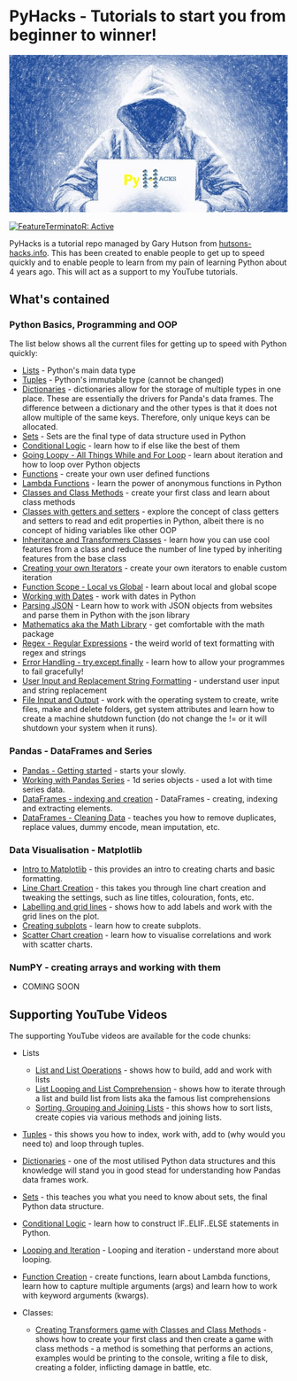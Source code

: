 # PyHacks - Tutorials to start you from beginner to winner!

<img src ="man/figures/PyHacks.jpg"> <!-- width="300" height="150">-->
 <!-- badges: start -->
  [![FeatureTerminatoR: Active](https://www.repostatus.org/badges/latest/active.svg)](https://www.repostatus.org/#active)
<!-- badges: end -->

PyHacks is a tutorial repo managed by Gary Hutson from <a href="https://hutsons-hacks.info/">hutsons-hacks.info</a>. This has been created to enable people to get up to speed quickly and to enable people to learn from my pain of learning Python about 4 years ago. This will act as a support to my YouTube tutorials. 

## What's contained

### Python Basics, Programming and OOP
The list below shows all the current files for getting up to speed with Python quickly:

- [Lists](https://github.com/StatsGary/PyHacks-Tutorials/blob/main/01_Lists.py) - Python's main data type 
- [Tuples](https://github.com/StatsGary/PyHacks-Tutorials/blob/main/02_Tuples.py) - Python's immutable type (cannot be changed)
- [Dictionaries](https://github.com/StatsGary/PyHacks-Tutorials/blob/main/03_Dictionaries.py) - dictionaries allow for the storage of multiple types in one place. These are essentially the drivers for Panda's data frames. The difference between a dictionary and the other types is that it does not allow multiple of the same keys. Therefore, only unique keys can be allocated.
- [Sets](https://github.com/StatsGary/PyHacks-Tutorials/blob/main/04_Sets.py) - Sets are the final type of data structure used in Python
- [Conditional Logic](https://github.com/StatsGary/PyHacks-Tutorials/blob/main/05_ConditionalLogic.py) - learn how to if else like the best of them
- [Going Loopy - All Things While and For Loop](https://github.com/StatsGary/PyHacks-Tutorials/blob/main/06_Looping.py) - learn about iteration and how to loop over Python objects
- [Functions](https://github.com/StatsGary/PyHacks-Tutorials/blob/main/07_Functions.py) - create your own user defined functions
- [Lambda Functions](https://github.com/StatsGary/PyHacks-Tutorials/blob/main/08_Lambda_Anon_Funcs.py) - learn the power of anonymous functions in Python
- [Classes and Class Methods](https://github.com/StatsGary/PyHacks-Tutorials/blob/main/09_Classes_with_Python.py) - create your first class and learn about class methods
- [Classes with getters and setters](https://github.com/StatsGary/PyHacks-Tutorials/blob/main/10_Classes_with_Python_Getters_Setters.py) - explore the concept of class getters and setters to read and edit properties in Python, albeit there is no concept of hiding variables like other OOP
- [Inheritance and Transformers Classes](https://github.com/StatsGary/PyHacks-Tutorials/tree/main/11_Inheritance_and_OverloadingMethods) - learn how you can use cool features from a class and reduce the number of line typed by inheriting features from the base class
- [Creating your own Iterators](https://github.com/StatsGary/PyHacks-Tutorials/blob/main/12_Iterators.py) - create your own iterators to enable custom iteration
- [Function Scope - Local vs Global](https://github.com/StatsGary/PyHacks-Tutorials/blob/main/13_FunctionScope.py) - learn about local and global scope
- [Working with Dates](https://github.com/StatsGary/PyHacks-Tutorials/blob/main/14_Dates.py) - work with dates in Python
- [Parsing JSON](https://github.com/StatsGary/PyHacks-Tutorials/blob/main/15_JSON.py) - Learn how to work with JSON objects from websites and parse them in Python with the json library
- [Mathematics aka the Math Library](https://github.com/StatsGary/PyHacks-Tutorials/blob/main/16_Math.py) - get comfortable with the math package
- [Regex - Regular Expressions](https://github.com/StatsGary/PyHacks-Tutorials/blob/main/17_Regular_Expressions.py) - the weird world of text formatting with regex and strings
- [Error Handling - try.except.finally](https://github.com/StatsGary/PyHacks-Tutorials/blob/main/18_ErrorHandling.py) - learn how to allow your programmes to fail gracefully!
- [User Input and Replacement String Formatting](https://github.com/StatsGary/PyHacks-Tutorials/blob/main/19_UserInput_and_StringFormatting.py) - understand user input and string replacement
- [File Input and Output](https://github.com/StatsGary/PyHacks-Tutorials/blob/main/20_File_IO_Read_and_Write_data.py) - work with the operating system to create, write files, make and delete folders, get system attributes and learn how to create a machine shutdown function (do not change the != or it will shutdown your system when it runs).

### Pandas - DataFrames and Series
- [Pandas - Getting started](https://github.com/StatsGary/PyHacks-Tutorials/blob/main/21_Pandas/21_1_GettingStarted.py) - starts your slowly.
- [Working with Pandas Series](https://github.com/StatsGary/PyHacks-Tutorials/blob/main/21_Pandas/21_2_Series.py.) - 1d series objects - used a lot with time series data.
- [DataFrames - indexing and creation](https://github.com/StatsGary/PyHacks-Tutorials/blob/main/21_Pandas/21_3_DataFrames.py) - DataFrames - creating, indexing and extracting elements.
- [DataFrames - Cleaning Data](https://github.com/StatsGary/PyHacks-Tutorials/blob/main/21_Pandas/21_4_DataFrames_Cleaning_Data.py) - teaches you how to remove duplicates, replace values, dummy encode, mean imputation, etc. 

### Data Visualisation - Matplotlib

- [Intro to Matplotlib](https://github.com/StatsGary/PyHacks-Tutorials/blob/main/22_Matplotlib/22_1_Matplot_Intro.py) - this provides an intro to creating charts and basic formatting.
- [Line Chart Creation](https://github.com/StatsGary/PyHacks-Tutorials/blob/main/22_Matplotlib/22_2_Matplot_LineCharts.py) - this takes you through line chart creation and tweaking the settings, such as line titles, colouration, fonts, etc.
- [Labelling and grid lines](https://github.com/StatsGary/PyHacks-Tutorials/blob/main/22_Matplotlib/22_3_Matplot_Labelling_and_grids.py) - shows how to add labels and work with the grid lines on the plot.
- [Creating subplots](https://github.com/StatsGary/PyHacks-Tutorials/blob/main/22_Matplotlib/22_4_Matplot_Subplotting.py) - learn how to create subplots.
- [Scatter Chart creation](https://github.com/StatsGary/PyHacks-Tutorials/blob/main/22_Matplotlib/22_5_Matplot_Scatter.py) - learn how to visualise correlations and work with scatter charts.

### NumPY - creating arrays and working with them

- COMING SOON

## Supporting YouTube Videos
The supporting YouTube videos are available for the code chunks:

* Lists
  * [List and List Operations](https://www.youtube.com/watch?v=KABWFXadRyA&list=PL37zlCA8GQdrHqgrDg2WcsSY6-P0ZBgnS&index=7&t=573s) - shows how to build, add and work with lists
  * [List Looping and List Comprehension](https://www.youtube.com/watch?v=D41ZCvpOEpk&list=PL37zlCA8GQdrHqgrDg2WcsSY6-P0ZBgnS&index=8) - shows how to iterate through a list and build list from lists aka the famous list comprehensions
  * [Sorting, Grouping and Joining Lists](https://www.youtube.com/watch?v=q6teY2nwJKM&list=PL37zlCA8GQdrHqgrDg2WcsSY6-P0ZBgnS&index=9) - this shows how to sort lists, create copies via various methods and joining lists.

* [Tuples](https://youtu.be/uy0lURvj2EQ) - this shows you how to index, work with, add to (why would you need to) and loop through tuples.
* [Dictionaries](https://www.youtube.com/watch?v=vXUnTHzWfQA) - one of the most utilised Python data structures and this knowledge will stand you in good stead for understanding how Pandas data frames work. 
* [Sets](https://youtu.be/GKBAQivo3Z4) - this teaches you what you need to know about sets, the final Python data structure.
* [Conditional Logic](https://youtu.be/ko9ZiDDl3kI) - learn how to construct IF..ELIF..ELSE statements in Python.
* [Looping and Iteration](https://youtu.be/Y5gEYqdrIXU) - Looping and iteration - understand more about looping.
* [Function Creation](https://youtu.be/nDfjoB1eHuw) - create functions, learn about Lambda functions, learn how to capture multiple arguments (args) and learn how to work with keyword arguments (kwargs). 

* Classes:
  * [Creating Transformers game with Classes and Class Methods](https://youtu.be/l-fAOXh3B0k) - shows how to create your first class and then create a game with class methods - a method is something that performs an actions, examples would be printing to the console, writing a file to disk, creating a folder, inflicting damage in battle, etc. 

